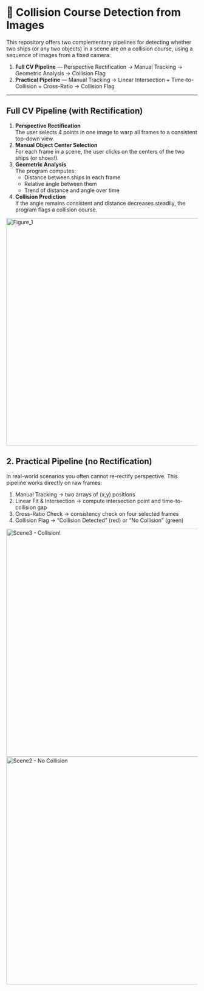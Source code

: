 
# 🚢 Collision Course Detection from Images

This repository offers two complementary pipelines for detecting whether two ships (or any two objects) in a scene are on a collision course, using a sequence of images from a fixed camera:

1. **Full CV Pipeline** — Perspective Rectification → Manual Tracking → Geometric Analysis → Collision Flag  
2. **Practical Pipeline** — Manual Tracking → Linear Intersection + Time-to-Collision + Cross-Ratio → Collision Flag

---


##  Full CV Pipeline (with Rectification)
1. **Perspective Rectification**  
   The user selects 4 points in one image to warp all frames to a consistent top-down view.
2. **Manual Object Center Selection**  
   For each frame in a scene, the user clicks on the centers of the two ships (or shoes!).
3. **Geometric Analysis**  
   The program computes:
   - Distance between ships in each frame
   - Relative angle between them
   - Trend of distance and angle over time
4. **Collision Prediction**  
   If the angle remains consistent and distance decreases steadily, the program flags a collision course.

<img width="999" height="599" alt="Figure_1" src="https://github.com/user-attachments/assets/5110140e-b91c-4dfa-b4b4-4bc19a01c965" />

## 2. Practical Pipeline (no Rectification)
In real-world scenarios you often cannot re-rectify perspective. This pipeline works directly on raw frames:
1. Manual Tracking → two arrays of (x,y) positions
2. Linear Fit & Intersection → compute intersection point and time-to-collision gap
3. Cross-Ratio Check → consistency check on four selected frames
4. Collision Flag → “Collision Detected” (red) or “No Collision” (green)

<img width="800" height="600" alt="Scene3 - Collision!" src="https://github.com/user-attachments/assets/e7335719-1ac0-4c89-8525-baa217cd2b0e" />
<img width="800" height="600" alt="Scene2 - No Collision" src="https://github.com/user-attachments/assets/4ed2a75e-a50e-498f-afb1-fe689a1bcd8a" />



